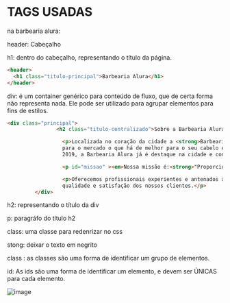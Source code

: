 # TAGS USADAS

na barbearia alura:

header: Cabeçalho

h1: dentro do cabeçalho, representando o título da página.

```html
<header>
  <h1 class="titulo-principal">Barbearia Alura</h1>
</header>
```

div: é um container genérico para conteúdo de fluxo, que de certa forma não representa nada. Ele pode ser utilizado para agrupar elementos para fins de estilos.

```html
<div class="principal">
                <h2 class="titulo-centralizado">Sobre a Barbearia Alura</h2>

                  <p>Localizada no coração da cidade a <strong>Barbearia Alura</strong> traz
                  para o mercado o que há de melhor para o seu cabelo e barba. Fundada em
                  2019, a Barbearia Alura já é destaque na cidade e conquista novos clientes a cada dia.</p>

                  <p id="missao" ><em>Nossa missão é:<strong>"Proporcionar auto-estima e qualidade de vida aos clientes</strong>.</em></p>

                  <p>Oferecemos profissionais experientes e antenados às mudanças no mundo da moda. O atendimento possui padrão de excelência e agilidade, garantindo
                  qualidade e satisfação dos nossos clientes.</p>
         </div>
```

h2: representando o título da div

p: paragráfo do título h2

class: uma classe para redenrizar no css

stong: deixar o texto em negrito

class : as classes são uma forma de identificar um grupo de elementos.

id: As ids são uma forma de identificar um elemento, e devem ser ÚNICAS para cada elemento.



![image](https://user-images.githubusercontent.com/98497787/185205459-911e1097-9e77-457a-81cd-d436c89df9d6.png)

